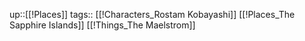 up::[[!Places]]
tags:: [[!Characters_Rostam Kobayashi]] [[!Places_The Sapphire Islands]] [[!Things_The Maelstrom]]

